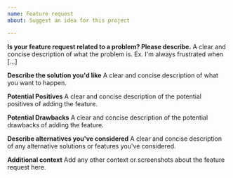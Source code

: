 ```yaml
---
name: Feature request
about: Suggest an idea for this project

---
```


**Is your feature request related to a problem? Please describe.**
A clear and concise description of what the problem is. Ex. I'm always frustrated when [...]

**Describe the solution you'd like**
A clear and concise description of what you want to happen.

**Potential Positives**
A clear and concise description of the potential positives of adding the feature.

**Potential Drawbacks**
A clear and concise description of the potential drawbacks of adding the feature.

**Describe alternatives you've considered**
A clear and concise description of any alternative solutions or features you've considered.

**Additional context**
Add any other context or screenshots about the feature request here.
